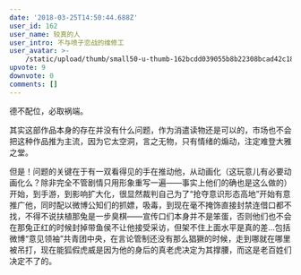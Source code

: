 ```yaml
---
date: '2018-03-25T14:50:44.688Z'
user_id: 162
user_name: 较真的人
user_intro: 不与喷子恋战的维修工
user_avatar: >-
    /static/upload/thumb/small50-u-thumb-162bcdd039055b8b22308bcad42c18181b7487cd16f.png
upvote: 9
downvote: 0
comments: []
---
```


德不配位，必取祸端。

  

其实这部作品本身的存在并没有什么问题，作为消遣读物还是可以的，市场也不会把这种作品推为主流，因为它太空洞，言之无物，只有情绪的煽动，注定难登大雅之堂。

但是！问题的关键在于有一双看得见的手在推动他，从动画化（这玩意儿有必要动画化么？除非完全不管剧情只用形象重写一遍——事实上他们的确也是这么做的）开始，到手游，到影响扩大化，很显然裁判自己为了“抢夺意识形态高地”开始有意推广他，同时配以微博公知们的抓嫖，吸毒，到现在毫不掩饰直接封禁连借口都不找，不得不说扶植那兔是一步臭棋——宣传口们本身并不是笨蛋，否则他们也不会在那兔正红的时候封掉带鱼侯不让他接受采访，但架不住上面水平是真的差…包括微博“意见领袖”共青团中央，在言论管制还没有那么猖獗的时候，走到哪就在哪里被吊打，现在能狐假虎威是因为他的身后的真老虎决定为其撑腰，而这是老百姓们决定不了的。
